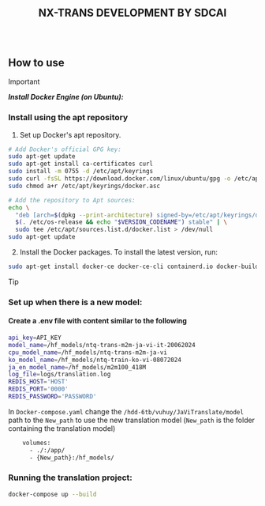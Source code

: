 ## <p align="center">NX-TRANS DEVELOPMENT BY SDCAI</p> <br>
## How to use<br>


> [!IMPORTANT]
>***Install Docker Engine (on Ubuntu):***<br>
<!-- > Run the following command to uninstall all conflicting packages:
```bash 
for pkg in docker.io docker-doc docker-compose docker-compose-v2 podman-docker containerd runc; do sudo apt-get remove $pkg; done
``` -->
### Install using the apt repository<br>
1. Set up Docker's apt repository.<br>
``` bash 
# Add Docker's official GPG key:
sudo apt-get update
sudo apt-get install ca-certificates curl
sudo install -m 0755 -d /etc/apt/keyrings
sudo curl -fsSL https://download.docker.com/linux/ubuntu/gpg -o /etc/apt/keyrings/docker.asc
sudo chmod a+r /etc/apt/keyrings/docker.asc

# Add the repository to Apt sources:
echo \
  "deb [arch=$(dpkg --print-architecture) signed-by=/etc/apt/keyrings/docker.asc] https://download.docker.com/linux/ubuntu \
  $(. /etc/os-release && echo "$VERSION_CODENAME") stable" | \
  sudo tee /etc/apt/sources.list.d/docker.list > /dev/null
sudo apt-get update
```
2. Install the Docker packages.
To install the latest version, run:
``` bash
sudo apt-get install docker-ce docker-ce-cli containerd.io docker-buildx-plugin docker-compose-plugin 
```



> [!TIP] 
### Set up when there is a new model:<br>
#### Create a .env file with content similar to the following<br>
``` bash 
api_key=API_KEY
model_name=/hf_models/ntq-trans-m2m-ja-vi-it-20062024
cpu_model_name=/hf_models/ntq-trans-m2m-ja-vi
ko_model_name=/hf_models/ntq-train-ko-vi-08072024
ja_en_model_name=/hf_models/m2m100_418M
log_file=logs/translation.log
REDIS_HOST='HOST'
REDIS_PORT='0000'
REDIS_PASSWORD='PASSWORD'
```

In `Docker-compose.yaml` change the `/hdd-6tb/vuhuy/JaViTranslate/model` path to the `New_path` to use the new translation model (`New_path` is the folder containing the translation model) <br>
```bash
    volumes:
      - ./:/app/
      - {New_path}:/hf_models/
```

### Running the translation project: 
```bash 
docker-compose up --build 
```